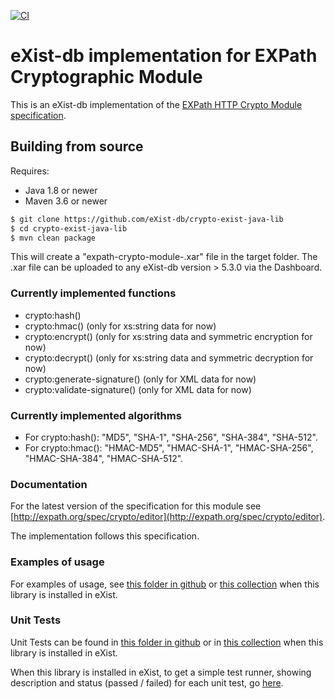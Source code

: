 [![CI](https://github.com/eXist-db/crypto-exist-java-lib/workflows/CI/badge.svg)](https://github.com/eXist-db/crypto-exist-java-lib/actions?query=workflow%3ACI)

# eXist-db implementation for EXPath Cryptographic Module

This is an eXist-db implementation of the [EXPath HTTP Crypto Module specification](http://expath.org/spec/crypto).
## Building from source

Requires:
* Java 1.8 or newer
* Maven 3.6 or newer

```bash
$ git clone https://github.com/eXist-db/crypto-exist-java-lib
$ cd crypto-exist-java-lib
$ mvn clean package
```

This will create a "expath-crypto-module-<version>.xar" file in the target folder. The .xar file can be uploaded to any eXist-db version > 5.3.0 via the Dashboard.
  
### Currently implemented functions

*   crypto:hash()
*   crypto:hmac() (only for xs:string data for now)
*   crypto:encrypt() (only for xs:string data and symmetric encryption for now)
*   crypto:decrypt() (only for xs:string data and symmetric decryption for now)
*   crypto:generate-signature() (only for XML data for now)
*   crypto:validate-signature() (only for XML data for now)

### Currently implemented algorithms

*   For crypto:hash(): "MD5", "SHA-1", "SHA-256", "SHA-384", "SHA-512".
*   For crypto:hmac(): "HMAC-MD5", "HMAC-SHA-1", "HMAC-SHA-256", "HMAC-SHA-384", "HMAC-SHA-512".

### Documentation

For the latest version of the specification for this module see [http://expath.org/spec/crypto/editor](http://expath.org/spec/crypto/editor).

The implementation follows this specification.

### Examples of usage

For examples of usage, see [this folder in github](src/test/java/org/expath/exist/crypto/xquery/) or [this collection](/apps/expath-crypto/tests/unit-tests) when this library is installed in eXist.

### Unit Tests

Unit Tests can be found in [this folder in github](src/test/java/org/expath/exist/crypto/xquery/) or in [this collection](/apps/expath-crypto/tests/unit-tests) when this library is installed in eXist.

When this library is installed in eXist, to get a simple test runner, showing description and status (passed / failed) for each unit test, go [here](/apps/expath-crypto/tests/test-plan.xq).
